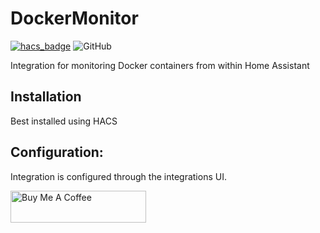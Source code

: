# DockerMonitor
[![hacs_badge](https://img.shields.io/badge/HACS-Custom-orange.svg)](https://github.com/custom-components/hacs) ![GitHub](https://img.shields.io/github/license/mbw2001/DockerMonitor)

Integration for monitoring Docker containers from within Home Assistant

## Installation
Best installed using HACS

## Configuration:
Integration is configured through the integrations UI.

<a href="https://www.buymeacoffee.com/mbw2001" target="_blank"><img src="https://cdn.buymeacoffee.com/buttons/arial-blue.png" alt="Buy Me A Coffee" style="height: 51px !important;width: 217px !important;" ></a>